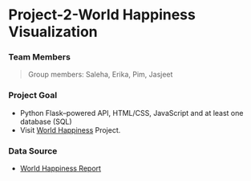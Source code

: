# Project-2-World Happiness Visualization

### Team Members
>Group members: Saleha, Erika, Pim, Jasjeet

### Project Goal
* Python Flask–powered API, HTML/CSS, JavaScript and at least one database (SQL)
* Visit [World Happiness](https://salehakhatun.github.io/Project-2//) Project.

### Data Source
* [World Happiness Report](https://www.kaggle.com/unsdsn/world-happiness)
